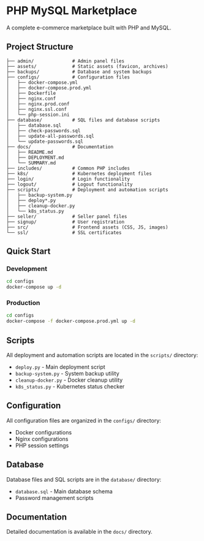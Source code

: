 # PHP MySQL Marketplace

A complete e-commerce marketplace built with PHP and MySQL.

## Project Structure

```
├── admin/              # Admin panel files
├── assets/             # Static assets (favicon, archives)
├── backups/            # Database and system backups
├── configs/            # Configuration files
│   ├── docker-compose.yml
│   ├── docker-compose.prod.yml
│   ├── Dockerfile
│   ├── nginx.conf
│   ├── nginx.prod.conf
│   ├── nginx.ssl.conf
│   └── php-session.ini
├── database/           # SQL files and database scripts
│   ├── database.sql
│   ├── check-passwords.sql
│   ├── update-all-passwords.sql
│   └── update-passwords.sql
├── docs/               # Documentation
│   ├── README.md
│   ├── DEPLOYMENT.md
│   └── SUMMARY.md
├── includes/           # Common PHP includes
├── k8s/                # Kubernetes deployment files
├── login/              # Login functionality
├── logout/             # Logout functionality
├── scripts/            # Deployment and automation scripts
│   ├── backup-system.py
│   ├── deploy*.py
│   ├── cleanup-docker.py
│   └── k8s_status.py
├── seller/             # Seller panel files
├── signup/             # User registration
├── src/                # Frontend assets (CSS, JS, images)
└── ssl/                # SSL certificates
```

## Quick Start

### Development
```bash
cd configs
docker-compose up -d
```

### Production
```bash
cd configs
docker-compose -f docker-compose.prod.yml up -d
```

## Scripts

All deployment and automation scripts are located in the `scripts/` directory:

- `deploy.py` - Main deployment script
- `backup-system.py` - System backup utility
- `cleanup-docker.py` - Docker cleanup utility
- `k8s_status.py` - Kubernetes status checker

## Configuration

All configuration files are organized in the `configs/` directory:

- Docker configurations
- Nginx configurations
- PHP session settings

## Database

Database files and SQL scripts are in the `database/` directory:

- `database.sql` - Main database schema
- Password management scripts

## Documentation

Detailed documentation is available in the `docs/` directory.